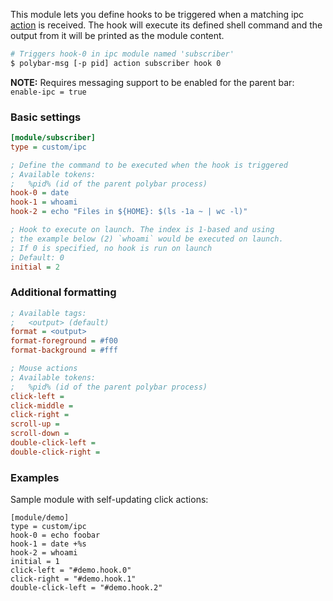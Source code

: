 This module lets you define hooks to be triggered when a matching ipc [action](https://polybar.readthedocs.io/en/stable/user/actions.html#custom-ipc) is received.
The hook will execute its defined shell command and the output from it will be printed as the module content.

```sh
# Triggers hook-0 in ipc module named 'subscriber'
$ polybar-msg [-p pid] action subscriber hook 0
```

**NOTE:** Requires messaging support to be enabled for the parent bar: `enable-ipc = true`

### Basic settings

```ini
[module/subscriber]
type = custom/ipc

; Define the command to be executed when the hook is triggered
; Available tokens:
;   %pid% (id of the parent polybar process)
hook-0 = date
hook-1 = whoami
hook-2 = echo "Files in ${HOME}: $(ls -1a ~ | wc -l)"

; Hook to execute on launch. The index is 1-based and using
; the example below (2) `whoami` would be executed on launch.
; If 0 is specified, no hook is run on launch
; Default: 0
initial = 2
```

### Additional formatting
```ini
; Available tags:
;   <output> (default)
format = <output>
format-foreground = #f00
format-background = #fff

; Mouse actions
; Available tokens:
;   %pid% (id of the parent polybar process)
click-left =
click-middle =
click-right =
scroll-up =
scroll-down =
double-click-left =
double-click-right =
```

### Examples

Sample module with self-updating click actions:

```dosini
[module/demo]
type = custom/ipc
hook-0 = echo foobar
hook-1 = date +%s
hook-2 = whoami
initial = 1
click-left = "#demo.hook.0"
click-right = "#demo.hook.1"
double-click-left = "#demo.hook.2"
```
